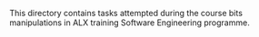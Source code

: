 This directory contains tasks attempted during the course bits manipulations in ALX training Software Engineering programme.
